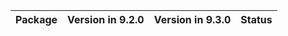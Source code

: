 <!-- markdown-link-check-disable -->

| Package   | Version in 9.2.0   | Version in 9.3.0   | Status   |
|-----------|--------------------|--------------------|----------|